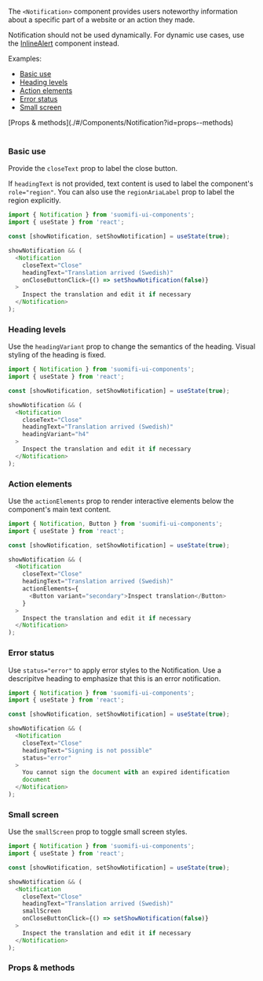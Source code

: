 The `<Notification>` component provides users noteworthy information about a specific part of a website or an action they made.

Notification should not be used dynamically. For dynamic use cases, use the [InlineAlert](./#/Components/InlineAlert) component instead.

Examples:

- [Basic use](./#/Components/Notification?id=basic-use)
- [Heading levels](./#/Components/Notification?id=heading-levels)
- [Action elements](./#/Components/Notification?id=action-elements)
- [Error status](./#/Components/Notification?id=error-status)
- [Small screen](./#/Components/Notification?id=small-screen)

<div style="margin-bottom: 40px">
  [Props & methods](./#/Components/Notification?id=props--methods)
</div>

### Basic use

Provide the `closeText` prop to label the close button.

If `headingText` is not provided, text content is used to label the component's `role="region"`. You can also use the `regionAriaLabel` prop to label the region explicitly.

```js
import { Notification } from 'suomifi-ui-components';
import { useState } from 'react';

const [showNotification, setShowNotification] = useState(true);

showNotification && (
  <Notification
    closeText="Close"
    headingText="Translation arrived (Swedish)"
    onCloseButtonClick={() => setShowNotification(false)}
  >
    Inspect the translation and edit it if necessary
  </Notification>
);
```

### Heading levels

Use the `headingVariant` prop to change the semantics of the heading. Visual styling of the heading is fixed.

```js
import { Notification } from 'suomifi-ui-components';
import { useState } from 'react';

const [showNotification, setShowNotification] = useState(true);

showNotification && (
  <Notification
    closeText="Close"
    headingText="Translation arrived (Swedish)"
    headingVariant="h4"
  >
    Inspect the translation and edit it if necessary
  </Notification>
);
```

### Action elements

Use the `actionElements` prop to render interactive elements below the component's main text content.

```js
import { Notification, Button } from 'suomifi-ui-components';
import { useState } from 'react';

const [showNotification, setShowNotification] = useState(true);

showNotification && (
  <Notification
    closeText="Close"
    headingText="Translation arrived (Swedish)"
    actionElements={
      <Button variant="secondary">Inspect translation</Button>
    }
  >
    Inspect the translation and edit it if necessary
  </Notification>
);
```

### Error status

Use `status="error"` to apply error styles to the Notification. Use a descripitve heading to emphasize that this is an error notification.

```js
import { Notification } from 'suomifi-ui-components';
import { useState } from 'react';

const [showNotification, setShowNotification] = useState(true);

showNotification && (
  <Notification
    closeText="Close"
    headingText="Signing is not possible"
    status="error"
  >
    You cannot sign the document with an expired identification
    document
  </Notification>
);
```

### Small screen

Use the `smallScreen` prop to toggle small screen styles.

```js
import { Notification } from 'suomifi-ui-components';
import { useState } from 'react';

const [showNotification, setShowNotification] = useState(true);

showNotification && (
  <Notification
    closeText="Close"
    headingText="Translation arrived (Swedish)"
    smallScreen
    onCloseButtonClick={() => setShowNotification(false)}
  >
    Inspect the translation and edit it if necessary
  </Notification>
);
```

### Props & methods
